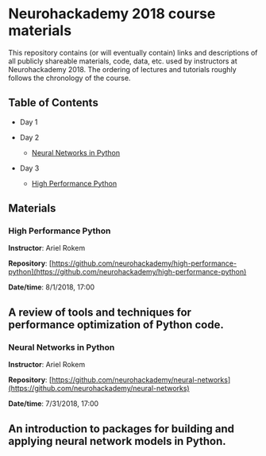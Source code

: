 # Neurohackademy 2018 course materials

This repository contains (or will eventually contain) links and descriptions of all publicly shareable materials, code, data, etc. used by instructors at Neurohackademy 2018. The ordering of lectures and tutorials roughly follows the chronology of the course.

## Table of Contents

* Day 1


* Day 2
	* [Neural Networks in Python](#bl2)

* Day 3
	* [High Performance Python](#bl1)



## Materials

### <a id="bl1"></a>High Performance Python

**Instructor**: Ariel Rokem

**Repository**: [https://github.com/neurohackademy/high-performance-python](https://github.com/neurohackademy/high-performance-python)

**Date/time**: 8/1/2018, 17:00

A review of tools and techniques for performance optimization of Python code.
---

### <a id="bl2"></a>Neural Networks in Python

**Instructor**: Ariel Rokem

**Repository**: [https://github.com/neurohackademy/neural-networks](https://github.com/neurohackademy/neural-networks)

**Date/time**: 7/31/2018, 17:00

An introduction to packages for building and applying neural network models in Python.
---
